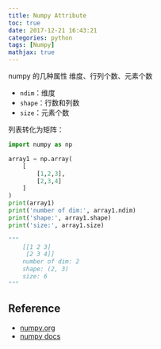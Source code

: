 ```yaml
---
title: Numpy Attribute
toc: true
date: 2017-12-21 16:43:21
categories: python
tags: [Numpy]    
mathjax: true
---
```


numpy 的几种属性 维度、行列个数、元素个数

<!-- more -->

- `ndim`：维度
- `shape`：行数和列数
- `size`：元素个数

列表转化为矩阵：

```python
import numpy as np

array1 = np.array(
    [
        [1,2,3],
        [2,3,4]
    ]
)
print(array1)
print('number of dim:', array1.ndim)
print('shape:', array1.shape)
print('size:', array1.size)

"""
    [[1 2 3]
     [2 3 4]]
    number of dim: 2
    shape: (2, 3)
    size: 6
"""
```

## Reference

- [numpy.org][1]
- [numpy docs][2]

[1]: http://www.numpy.org/
[2]: https://docs.scipy.org/doc/numpy-dev/user/quickstart.html